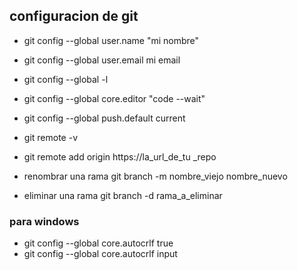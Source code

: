 ## configuracion de git

- git config --global user.name "mi nombre"

- git config --global user.email mi email

- git config  --global -l

- git config  --global core.editor "code --wait"

- git config  --global push.default current

- git remote -v

- git remote add origin https://la_url_de_tu _repo

- renombrar una rama git branch -m nombre_viejo nombre_nuevo
- eliminar una rama git branch -d rama_a_eliminar

### para windows
- git config  --global core.autocrlf true
- git config  --global core.autocrlf input
